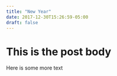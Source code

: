 ```yaml
---
title: "New Year"
date: 2017-12-30T15:26:59-05:00
draft: false
---
```


# This is the post body
Here is some more text